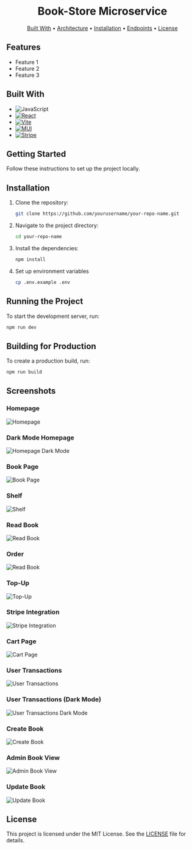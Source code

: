 <h1 align="center">
  Book-Store Microservice
  <br>
</h1>

<p align="center">
  <a href="#built-with">Built With</a> •
  <a href="#architecture">Architecture</a> •
  <a href="#installation">Installation</a> •
  <a href="#endpoints">Endpoints</a> •
  <a href="#license">License</a>
</p>

## Features

- Feature 1
- Feature 2
- Feature 3

## Built With

- ![JavaScript][JS-badge]
- [![React][React-badge]][React-url]
- [![Vite][Vite-badge]][Vite-url]
- [![MUI][MUI-badge]][MUI-url]
- [![Stripe][Stripe-badge]][Stripe-url]

## Getting Started

Follow these instructions to set up the project locally.


## Installation

1. Clone the repository:

   ```bash
   git clone https://github.com/yourusername/your-repo-name.git
   ```

2. Navigate to the project directory:

   ```bash
   cd your-repo-name
   ```

3. Install the dependencies:

   ```bash
   npm install
   ```

4. Set up environment variables

   ```bash
   cp .env.example .env
   ```

## Running the Project

To start the development server, run:

```bash
npm run dev
```


## Building for Production

To create a production build, run:

```bash
npm run build
```

## Screenshots

### Homepage
![Homepage](screenshots/homepage.png)

### Dark Mode Homepage
![Homepage Dark Mode](screenshots/hompageDark.png)

### Book Page
![Book Page](screenshots/book.png)

### Shelf
![Shelf](screenshots/shelf.png)

### Read Book
![Read Book](screenshots/readBook.png)

### Order
![Read Book](screenshots/order.png)

### Top-Up
![Top-Up](screenshots/topup.png)

### Stripe Integration
![Stripe Integration](screenshots/stripe.png)

### Cart Page
![Cart Page](screenshots/cart.png)

### User Transactions
![User Transactions](screenshots/userTransaction.png)

### User Transactions (Dark Mode)
![User Transactions Dark Mode](screenshots/userTransactionDark.png)

### Create Book
![Create Book](screenshots/createBook.png)

### Admin Book View
![Admin Book View](screenshots/adminBook.png)

### Update Book
![Update Book](screenshots/updateBook.png)


## License

This project is licensed under the MIT License. See the [LICENSE](LICENSE) file for details.


[JS-badge]: https://img.shields.io/badge/JavaScript-323330?style=for-the-badge&logo=javascript&logoColor=F7DF1E
[Vite-url]: https://vite.dev/
[Vite-badge]: https://img.shields.io/badge/Vite-B73BFE?style=for-the-badge&logo=vite&logoColor=FFD62E
[React-url]: https://react.dev/
[React-badge]: https://img.shields.io/badge/React-20232A?style=for-the-badge&logo=react&logoColor=61DAFB
[MUI-url]: https://mui.com/
[MUI-badge]: https://img.shields.io/badge/Material%20UI-007FFF?style=for-the-badge&logo=mui&logoColor=white
[Stripe-badge]: https://img.shields.io/badge/Stripe-626CD9?style=for-the-badge&logo=Stripe&logoColor=white
[Stripe-url]: https://stripe.com/
